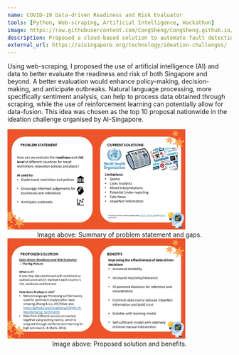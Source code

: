 ```yaml
---
name: COVID-19 Data-driven Readiness and Risk Evaluator
tools: [Python, Web-scraping, Artificial Intelligence, Hackathon]
image: https://raw.githubusercontent.com/CongSheng/CongSheng.github.io/master/images/Hackathons/Covid_Idea.jpg
description: Proposed a cloud-based solution to automate fault detection process for track inspection using AWS.
external_url: https://aisingapore.org/technology/ideation-challenges/
---
```

Using web-scraping, I proposed the use of artificial intelligence (AI) and data to better evaluate the readiness
and risk of both Singapore and beyond. A better evaluation would enhance policy-making, decision-making, and 
anticipate outbreaks. Natural language processing, more specifically sentiment analysis, can help to process data obtained
through scraping, while the  use of reinforcement learning can potentially allow for data-fusion. This idea was chosen as the top
10 proposal nationwide in the ideation challenge organised by AI-Singapore.

<img src="https://raw.githubusercontent.com/CongSheng/CongSheng.github.io/master/images/Hackathons/Covid_Problem.jpg" width="400" alt="Problem and current solution">
<center>Image above: Summary of problem statement and gaps.</center>

<img src="https://raw.githubusercontent.com/CongSheng/CongSheng.github.io/master/images/Hackathons/Covid_soln.jpg" width="400" alt="Proposed solution">
<center>Image above: Proposed solution and benefits.</center>

